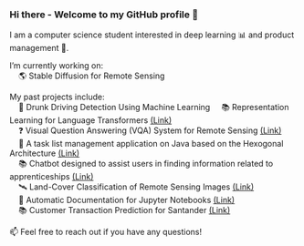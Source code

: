 ### Hi there - Welcome to my GitHub profile 👋

I am a computer science student interested in deep learning 📊 and product management 🚀. 

I’m currently working on: <br>
&nbsp;&nbsp;&nbsp; 🌎 Stable Diffusion for Remote Sensing

My past projects include: <br>
&nbsp;&nbsp;&nbsp; 🍺 Drunk Driving Detection Using Machine Learning 
&nbsp;&nbsp;&nbsp; 📚 Representation Learning for Language Transformers [(Link)](https://github.com/kaaydin/representation-learning-language-transformers) <br>
&nbsp;&nbsp;&nbsp; ❓ Visual Question Answering (VQA) System for Remote Sensing [(Link)](https://github.com/kaaydin/vqa-remote-sensing) <br>
&nbsp;&nbsp;&nbsp;  📑 A task list management application on Java based on the Hexogonal Architecture [(Link)](https://github.com/kaaydin/tapas) <br>
&nbsp;&nbsp;&nbsp; 📚 Chatbot designed to assist users in finding information related to apprenticeships [(Link)](https://github.com/kaaydin/eduatar-chatbot)  <br> 
&nbsp;&nbsp;&nbsp; 🛰️ Land-Cover Classification of Remote Sensing Images [(Link)](https://github.com/kaaydin/remote-sensing) <br>
&nbsp;&nbsp;&nbsp; 📓 Automatic Documentation for Jupyter Notebooks [(Link)](https://github.com/kaaydin/automatic-notebook-documentation) <br>
&nbsp;&nbsp;&nbsp; 📚 Customer Transaction Prediction for Santander [(Link)](https://github.com/kaaydin/santander-prediction)

📫 Feel free to reach out if you have any questions! <br>

